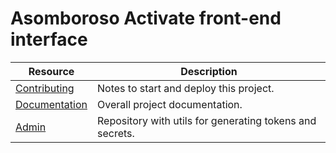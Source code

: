 # Asomboroso Activate front-end interface

| Resource | Description
|-|-
| [Contributing](https://github.com/Genobank/genobank.io/blob/master/CONTRIBUTING.md) | Notes to start and deploy this project.
| [Documentation](https://github.com/Genobank/docs) | Overall project documentation.
| [Admin](https://admin.genobank.io) | Repository with utils for generating tokens and secrets.
